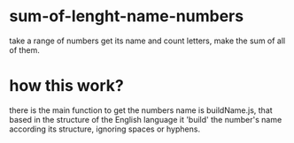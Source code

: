 # sum-of-lenght-name-numbers
take a range of numbers get its name and count letters, make the sum of all of them.

# how this work?
there is the main function to get the numbers name is buildName.js, that based in the structure of the English language it 'build' the number's name according its structure, ignoring spaces or hyphens.
